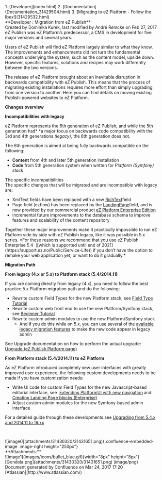 <div id="page">
<div id="main" class="aui-page-panel">
<div id="main-header">
<div id="breadcrumb-section">
1.  [Developer](index.html)
2.  [Documentation](Documentation_31429504.html)
3.  [Migrating to eZ Platform - Follow the Ibex!](31429532.html)

</div>
**Developer : Migration from eZ Publish**

</div>
<div id="content" class="view">
<div class="page-metadata">
Created by Dominika Kurek, last modified by André Rømcke on Feb 27, 2017

</div>
<div id="main-content" class="wiki-content group">
<div class="contentLayout2">
<div class="columnLayout two-right-sidebar"
data-layout="two-right-sidebar">
<div class="cell normal" data-type="normal">
<div class="innerCell">
eZ Publish was eZ Platform’s predecessor, a CMS in development for five
major versions and several years.

Users of eZ Publish will find eZ Platform largely similar to what they
know. The improvements and enhancements did not turn the fundamental
concepts underlying the system, such as the content model, upside down.
However, specific features, solutions and recipes may work differently
between the two versions.

The release of eZ Platform brought about an inevitable disruption in
backwards compatibility with eZ Publish. This means that the process of
migrating existing installations requires more effort than simply
upgrading from one version to another. Here you can find details on
moving existing Publish-powered websites to eZ Platform.

**Changes overview**

**Incompatibilities with legacy**

eZ Platform represents the 6th generation of eZ Publish, and while the
5th generation had\* \*a major focus on backwards code compatibility
with the 3rd and 4th generations *(legacy)*, the 6th generation does
not.

The 6th generation is aimed at being fully backwards compatible on the
following:

-   **Content** from 4th and later 5th generation installation
-   **Code** from 5th generation system when written for
    *Platform (Symfony) stack*

<div
class="confluence-information-macro confluence-information-macro-information">
The specific incompatibilities

<div class="confluence-information-macro-body">
The specific changes that will be migrated and are incompatible with
legacy are: 

-   XmlText fields have been replaced with a new
    [RichText](RichText-Field-Type_31430537.html)field
-   Page field (ezflow) has been replaced by the
    [LandingPage](31430521.html)field, and is now provided by our
    commercial product [eZ Platform Enterprise
    Edition](http://ezstudio.com/)
-   Incremental future improvements to the database schema to improve
    features and scalability of the content repository 

</div>
</div>
Together these major improvements make it practically impossible to run
eZ Platform side by side with eZ Publish legacy, like it was possible in
5.x series. *For these reasons we recommend that you use eZ Publish
Enterprise 5.4  ([which is supported until end of
2021](https://support.ez.no/Public/Service-Life)) if you don’t have the
option to remake your web application yet, or want to do it gradually.*

**Migration Path**

**From legacy (4.x or 5.x) to Platform stack (5.4/2014.11)**

If you are coming directly from legacy (4.x), you need to follow the
best practice 5.x Platform migration path and do the following:

-   Rewrite custom Field Types for the new Platform stack, see [Field
    Type Tutorial](Creating-a-Tweet-Field-Type_31429766.html)
-   Rewrite custom web front end to use the new Platform/Symfony stack,
    see [Beginner
    Tutorial](Building-a-Bicycle-Route-Tracker-in-eZ-Platform_31431606.html)
-   Rewrite custom admin modules to use the new Platform/Symfony stack
    -   And if you do this while on 5.x, you can use several of the
        [available legacy migration
        features](https://doc.ez.no/display/EZP/Legacy+code+and+features)
        to make the new code appear in legacy admin

See Upgrade documentation on how to perform the actual upgrade: [Upgrade
(eZ Publish Platform page)](https://doc.ez.no/display/EZP/Upgrade)

**From Platform stack (5.4/2014.11) to eZ Platform**

As eZ Platform introduced completely new user interfaces with greatly
improved user experience, the following custom developments needs to be
made if you have customization needs:

-   Write UI code for custom Field Types for the new Javascript-based
    editorial interface, see  [Extending PlatformUI with new
    navigation](Extending-PlatformUI-with-new-navigation_31430235.html)
    and [Creating Landing Page blocks (Enterprise)](31430614.html)
-   Adjust custom admin modules for the new Symfony-based admin
    interface

For a detailed guide through these developments see [Upgrading from
5.4.x and 2014.11 to
16.xx](Upgrading-from-5.4.x-and-2014.11-to-16.xx_31430322.html) 

 

</div>
</div>
<div class="cell aside" data-type="aside">
<div class="innerCell">
![image0](attachments/31430320/31431651.png){.confluence-embedded-image
.image-right height="250px"}

</div>
</div>
</div>
</div>
</div>
<div class="pageSection group">
<div class="pageSectionHeader">
**Attachments:**

</div>
<div class="greybox" align="left">
![image1](images/icons/bullet_blue.gif){width="8px" height="8px"}
[Gondola.png](attachments/31430320/31431651.png) (image/png)

</div>
</div>
</div>
</div>
<div id="footer" role="contentinfo">
<div class="section footer-body">
Document generated by Confluence on Mar 24, 2017 17:20

<div id="footer-logo">
[Atlassian](http://www.atlassian.com/)

</div>
</div>
</div>
</div>


